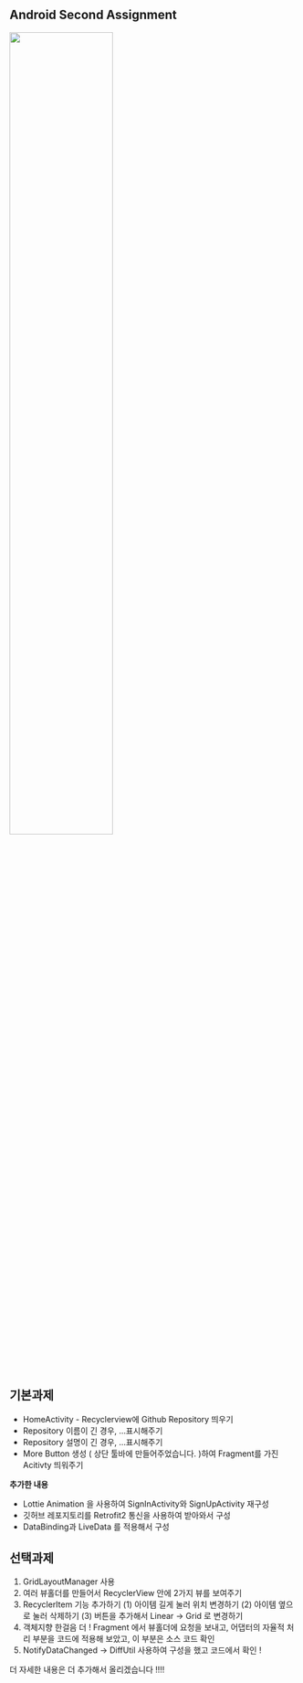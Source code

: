 
## Android Second Assignment

<img src = "https://user-images.githubusercontent.com/58849278/115998031-529b3600-a620-11eb-9667-e36795f7768b.gif" width = 60% >

## 기본과제 

 - HomeActivity - Recyclerview에 Github Repository 띄우기 
 -  Repository 이름이 긴 경우, ...표시해주기 
 -  Repository 설명이 긴 경우, ...표시해주기 
 - More Button 생성 ( 상단 툴바에 만들어주었습니다. )하여 Fragment를 가진 Acitivty 띄워주기 
 
 **추가한 내용**
 
 - Lottie Animation 을 사용하여 SignInActivity와 SignUpActivity 재구성
 - 깃허브 레포지토리를 Retrofit2 통신을 사용하여 받아와서 구성
 - DataBinding과 LiveData 를 적용해서 구성

## 선택과제

 1. GridLayoutManager 사용
 2. 여러 뷰홀더를 만들어서 RecyclerView 안에 2가지 뷰를 보여주기 
 3. RecyclerItem 기능 추가하기 
		 (1) 아이템 길게 눌러 위치 변경하기 
		 (2) 아이템 옆으로 눌러 삭제하기 
		 (3) 버튼을 추가해서 Linear -> Grid 로 변경하기 
4. 객체지향 한걸음 더 ! 
   Fragment 에서 뷰홀더에 요청을 보내고, 어댑터의 자율적 처리 부분을 코드에 적용해   보았고, 이 부분은 소스 코드 확인
5. NotifyDataChanged -> DiffUtil 사용하여 구성을 했고 코드에서 확인 ! 

더 자세한 내용은 더 추가해서 올리겠습니다 !!!! 
	 

